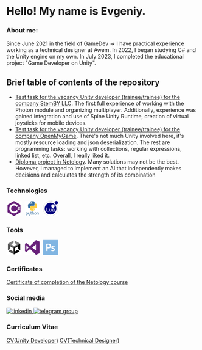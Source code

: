 
# **Hello! My name is Evgeniy.** 

### About me:
Since June 2021 in the field of GameDev => I have practical experience working as a technical designer at Awem.
In 2022, I began studying C# and the Unity engine on my own. In July 2023, I completed the educational project "Game Developer on Unity".

## Brief table of contents of the repository
- [Test task for the vacancy Unity developer (trainee/trainee) for the company StemBY LLC](https://github.com/itroy32tq/StamByTest). The first full experience of working with the Photon module and organizing multiplayer. Additionally, experience was gained integration and use of Spine Unity Runtime, creation of virtual joysticks for mobile devices.
- [Test task for the vacancy Unity developer (trainee/trainee) for the company OpenMyGame](https://github.com/itroy32tq/OpenMyGameTest). There's not much Unity involved here, it's mostly resource loading and json deserialization. The rest are programming tasks: working with collections, regular expressions, linked list, etc. Overall, I really liked it.
- [Diploma project in Netology](https://github.com/itroy32tq/Poker-Prototyp). Many solutions may not be the best. However, I managed to implement an AI that independently makes decisions and calculates the strength of its combination

### **Technologies**
<div>
  <img src="https://github.com/devicons/devicon/blob/master/icons/csharp/csharp-plain.svg" title="C#" alt="C#" width="40" height="40"/>&nbsp
  <img src="https://github.com/devicons/devicon/blob/master/icons/python/python-original-wordmark.svg" title="Python" alt="Python" width="40" height="40"/>&nbsp
  <img src="https://github.com/devicons/devicon/blob/master/icons/lua/lua-original-wordmark.svg" title="Lua" alt="Lua" width="40" height="40"/>&nbsp
</div>

### **Tools**
<div>
  <img src="https://github.com/devicons/devicon/blob/master/icons/unity/unity-original.svg" title="Unity" alt="Unity" width="40" height="40"/>&nbsp;
  <img src="https://github.com/devicons/devicon/blob/master/icons/visualstudio/visualstudio-plain.svg" title="VisualStudio" alt="VisualStudio" width="40" height="40"/>&nbsp;
  <img src="https://github.com/devicons/devicon/blob/master/icons/photoshop/photoshop-plain.svg" title="Photoshop" alt="Photoshop" width="40" height="40"/>&nbsp;
</div>

### **Certificates** 
[Certificate of completion of the Netology course](https://github.com/itroy32tq/itroy32tq/blob/main/%D0%A1%D0%B5%D1%80%D1%82%D0%B8%D1%84%D0%B8%D0%BA%D0%B0%D1%82.png)

### **Social media**
<div id="badges">
    <a href="https://www.linkedin.com/in/evgeniy-kryshnev-1b3a27263" target="_blank">
      <img src="https://cdn-icons-png.flaticon.com/512/2504/2504799.png" width="40" height="40" alt="linkedin" />
    </a>
     <a href="https://t.me/qwasBorneo" target="_blank">
      <img src="https://cdn-icons-png.flaticon.com/512/2111/2111646.png" width="40" height="40" alt="telegram group" />
    </a>
  </div>
  
### **Curriculum Vitae**
[CV(Unity Developer)](https://github.com/itroy32tq/itroy32tq/blob/main/CV%20Unity%20Developer.pdf)
[CV(Technical Designer)](https://github.com/itroy32tq/itroy32tq/blob/main/CV_Last.pdf)
  




